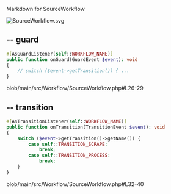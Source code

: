 Markdown for SourceWorkflow

![SourceWorkflow.svg](SourceWorkflow.svg)



##  -- guard


```php
#[AsGuardListener(self::WORKFLOW_NAME)]
public function onGuard(GuardEvent $event): void
{
    // switch ($event->getTransition()) { ...
}
```
blob/main/src/Workflow/SourceWorkflow.php#L26-29
        


##  -- transition


```php
#[AsTransitionListener(self::WORKFLOW_NAME)]
public function onTransition(TransitionEvent $event): void
{
    switch ($event->getTransition()->getName()) {
        case self::TRANSITION_SCRAPE:
            break;
        case self::TRANSITION_PROCESS:
            break;
    }
}
```
blob/main/src/Workflow/SourceWorkflow.php#L32-40
        
